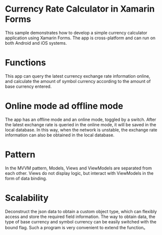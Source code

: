 # Currency Rate Calculator in Xamarin Forms

 This sample demonstrates how to develop a simple currency calculator application using Xamarin Forms. The app is cross-platform and can run on both Android and iOS systems.
 
# Functions

This app can query the latest currency exchange rate information online, and calculate the amount of symbol currency according to the amount of base currency entered.

# Online mode ad offline mode

The app has an offline mode and an online mode, toggled by a switch. After the latest exchange rate is queried in the online mode, it will be saved in the local database. In this way, when the network is unstable, the exchange rate information can also be obtained in the local database.

# Pattern
In the MVVM pattern, Models, Views and ViewModels are separated from each other. Views do not display logic, but interact with ViewModels in the form of data binding.

# Scalability
Deconstruct the json data to obtain a custom object type, which can flexibly access and store the required field information. The way to obtain data, the type of base currency and symbol currency can be easily switched with the bound flag. Such a program is very convenient to extend the function。


